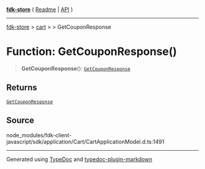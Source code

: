 [**fdk-store**](../../../README.md) ( [Readme](../../../README.md) \| [API](../../../API.md) )

---

[fdk-store](../../../API.md) > [cart](../../README.md) > [<internal>](../README.md) > GetCouponResponse

# Function: GetCouponResponse()

> **GetCouponResponse**(): [`GetCouponResponse`](../type-aliases/type-alias.GetCouponResponse.md)

## Returns

[`GetCouponResponse`](../type-aliases/type-alias.GetCouponResponse.md)

## Source

node_modules/fdk-client-javascript/sdk/application/Cart/CartApplicationModel.d.ts:1491

---

Generated using [TypeDoc](https://typedoc.org/) and [typedoc-plugin-markdown](https://www.npmjs.com/package/typedoc-plugin-markdown)
